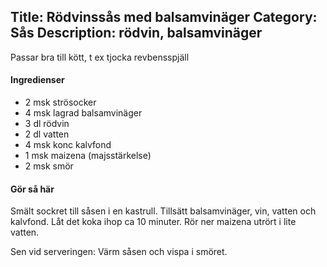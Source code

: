 Title: Rödvinssås med balsamvinäger
Category: Sås
Description: rödvin, balsamvinäger
---

Passar bra till kött, t ex tjocka revbensspjäll

#### Ingredienser 

* 2 msk strösocker
* 4 msk lagrad balsamvinäger
* 3 dl rödvin
* 2 dl vatten
* 4 msk konc kalvfond
* 1 msk maizena (majsstärkelse)
* 2 msk smör

#### Gör så här
Smält sockret till såsen i en kastrull. Tillsätt balsamvinäger, vin, vatten och kalvfond. Låt det koka ihop ca 10 minuter. Rör ner maizena utrört i lite vatten.

Sen vid serveringen: Värm såsen och vispa i smöret. 
